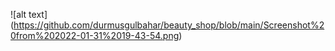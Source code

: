 ![alt text] (https://github.com/durmusgulbahar/beauty_shop/blob/main/Screenshot%20from%202022-01-31%2019-43-54.png)
